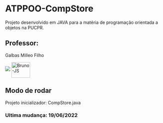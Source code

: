 # ATPPOO-CompStore
Projeto desenvolvido em JAVA para a matéria de programação orientada a objetos na PUCPR.

## Professor:
Galbas Milleo Filho

<p align="left">
<img src="http://img.shields.io/static/v1?label=STATUS&message=EM%20DESENVOLVIMENTO&color=GREEN&style=for-the-badge"/>
<img align="center" alt="Bruno-JS" height="50" width="60" src="https://cdn.jsdelivr.net/gh/devicons/devicon/icons/java/java-original-wordmark.svg">
</p>

## Modo de rodar
Projeto inicializador: CompStore.java

### Ultima mudança: 19/06/2022
